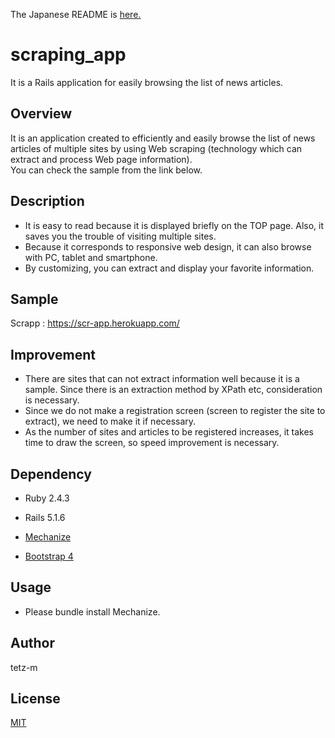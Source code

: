 The Japanese README is [here.](https://github.com/tetz-m/scraping_app/blob/master/README_ja.md)

# scraping_app
It is a Rails application for easily browsing the list of news articles.  

## Overview
It is an application created to efficiently and easily browse the list of news articles of multiple sites by using Web scraping (technology which can extract and process Web page information).  
You can check the sample from the link below.

## Description
- It is easy to read because it is displayed briefly on the TOP page. Also, it saves you the trouble of visiting multiple sites.  
- Because it corresponds to responsive web design, it can also browse with PC, tablet and smartphone.
- By customizing, you can extract and display your favorite information.

## Sample
Scrapp : https://scr-app.herokuapp.com/

## Improvement
- There are sites that can not extract information well because it is a sample. Since there is an extraction method by XPath etc, consideration is necessary.
- Since we do not make a registration screen (screen to register the site to extract), we need to make it if necessary.  
- As the number of sites and articles to be registered increases, it takes time to draw the screen, so speed improvement is necessary.

## Dependency
- Ruby 2.4.3

- Rails 5.1.6

- [Mechanize](https://github.com/sparklemotion/mechanize)

- [Bootstrap 4](https://getbootstrap.com/)

## Usage
- Please bundle install Mechanize.

## Author
tetz-m

## License
[MIT](https://opensource.org/licenses/mit-license.php)
